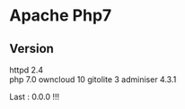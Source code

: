 # Apache Php7   
     

   
## Version
httpd 2.4  
php 7.0
owncloud 10
gitolite 3
adminiser 4.3.1

Last : 0.0.0 !!! 

  

